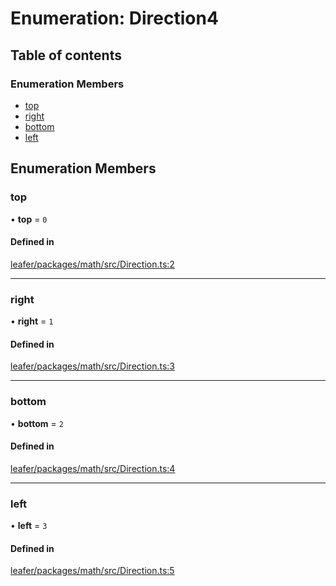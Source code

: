 # Enumeration: Direction4

## Table of contents

### Enumeration Members

- [top](Direction4.md#top)
- [right](Direction4.md#right)
- [bottom](Direction4.md#bottom)
- [left](Direction4.md#left)

## Enumeration Members

### top

• **top** = ``0``

#### Defined in

[leafer/packages/math/src/Direction.ts:2](https://github.com/leaferjs/leafer/blob/985f85e/packages/math/src/Direction.ts#L2)

___

### right

• **right** = ``1``

#### Defined in

[leafer/packages/math/src/Direction.ts:3](https://github.com/leaferjs/leafer/blob/985f85e/packages/math/src/Direction.ts#L3)

___

### bottom

• **bottom** = ``2``

#### Defined in

[leafer/packages/math/src/Direction.ts:4](https://github.com/leaferjs/leafer/blob/985f85e/packages/math/src/Direction.ts#L4)

___

### left

• **left** = ``3``

#### Defined in

[leafer/packages/math/src/Direction.ts:5](https://github.com/leaferjs/leafer/blob/985f85e/packages/math/src/Direction.ts#L5)
